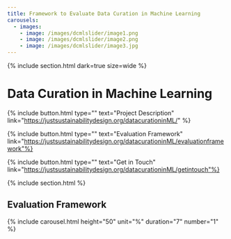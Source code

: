 ```yaml
---
title: Framework to Evaluate Data Curation in Machine Learning
carousels:
  - images: 
    - image: /images/dcmlslider/image1.png
    - image: /images/dcmlslider/image2.png
    - image: /images/dcmlslider/image3.jpg
---
```

{% include section.html dark=true size=wide %}
# Data Curation in Machine Learning

{%
  include button.html
  type=""
  text="Project Description"
  link="https://justsustainabilitydesign.org/datacurationinML/"
%}

{%
  include button.html
  type=""
  text="Evaluation Framework"
  link="https://justsustainabilitydesign.org/datacurationinML/evaluationframework"%}

{%
  include button.html
  type=""
  text="Get in Touch"
  link="https://justsustainabilitydesign.org/datacurationinML/getintouch"%}
 
{% include section.html %}
## Evaluation Framework

{% include carousel.html height="50" unit="%" duration="7" number="1" %}
